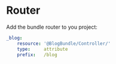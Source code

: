 # Router

Add the bundle router to you project:

```yaml
_blog:
    resource: '@BlogBundle/Controller/'
    type:     attribute
    prefix:   /blog
```